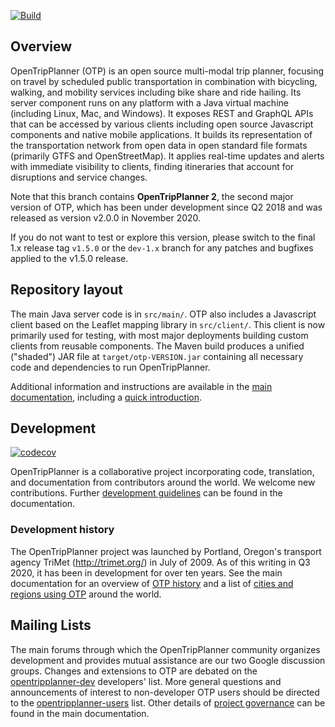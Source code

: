 [![Build](https://github.com/hsldevcom/opentripplanner/workflows/Process%20dev-2.x%20push%20or%20pr/badge.svg?branch=master)](https://github.com/HSLdevcom/opentripplanner/actions)

## Overview

OpenTripPlanner (OTP) is an open source multi-modal trip planner, focusing on travel by scheduled public transportation in combination with bicycling, walking, and mobility services including bike share and ride hailing. Its server component runs on any platform with a Java virtual machine (including Linux, Mac, and Windows). It exposes REST and GraphQL APIs that can be accessed by various clients including open source Javascript components and native mobile applications. It builds its representation of the transportation network from open data in open standard file formats (primarily GTFS and OpenStreetMap). It applies real-time updates and alerts with immediate visibility to clients, finding itineraries that account for disruptions and service changes.

Note that this branch contains **OpenTripPlanner 2**, the second major version of OTP, which has been under development since Q2 2018 and was released as version v2.0.0 in November 2020.

If you do not want to test or explore this version, please switch to the final 1.x release tag `v1.5.0` or the `dev-1.x` branch for any patches and bugfixes applied to the v1.5.0 release.


## Repository layout

The main Java server code is in `src/main/`. OTP also includes a Javascript client based on the Leaflet mapping library in `src/client/`. This client is now primarily used for testing, with most major deployments building custom clients from reusable components. The Maven build produces a unified ("shaded") JAR file at `target/otp-VERSION.jar` containing all necessary code and dependencies to run OpenTripPlanner.

Additional information and instructions are available in the [main documentation](http://docs.opentripplanner.org/en/dev-2.x/), including a 
[quick introduction](http://docs.opentripplanner.org/en/dev-2.x/Basic-Tutorial/).

## Development 

[![codecov](https://codecov.io/gh/opentripplanner/OpenTripPlanner/branch/dev-2.x/graph/badge.svg?token=ak4PbIKgZ1)](https://codecov.io/gh/opentripplanner/OpenTripPlanner)

OpenTripPlanner is a collaborative project incorporating code, translation, and documentation from contributors around the world. We welcome new contributions. Further [development guidelines](http://docs.opentripplanner.org/en/latest/Developers-Guide/) can be found in the documentation.

### Development history

The OpenTripPlanner project was launched by Portland, Oregon's transport agency TriMet (http://trimet.org/) in July of 2009. As of this writing in Q3 2020, it has been in development for over ten years. See the main documentation for an overview of [OTP history](http://docs.opentripplanner.org/en/dev-2.x/History/) and a list of [cities and regions using OTP](http://docs.opentripplanner.org/en/dev-2.x/Deployments/) around the world.


## Mailing Lists

The main forums through which the OpenTripPlanner community organizes development and provides mutual assistance are our two Google discussion groups. Changes and extensions to OTP are debated on the [opentripplanner-dev](https://groups.google.com/forum/#!forum/opentripplanner-dev) developers' list. More general questions and announcements of interest to non-developer OTP users should be directed to the [opentripplanner-users](https://groups.google.com/forum/#!forum/opentripplanner-users) list. Other details of [project governance](http://docs.opentripplanner.org/en/dev-2.x/Governance/) can be found in the main documentation.
